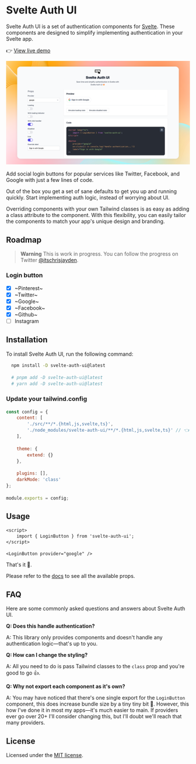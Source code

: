 # Svelte Auth UI

Svelte Auth UI is a set of authentication components for [Svelte](https://svelte.dev/). These components are designed to simplify implementing authentication in your Svelte app.

👉 [View live demo](https://svelte-auth-ui.vercel.app/)

![hero](https://github.com/multiplehats/svelte-auth-ui/raw/main/static/og.webp)

Add social login buttons for popular services like Twitter, Facebook, and Google with just a few lines of code.

Out of the box you get a set of sane defaults to get you up and running quickly. Start implementing auth logic, instead of worrying about UI.

Overriding components with your own Tailwind classes is as easy as adding a class attribute to the component. With this flexibility, you can easily tailor the components to match your app's unique design and branding.

## Roadmap

> **Warning**
> This is work in progress. You can follow the progress on Twitter [@itschrisjayden](https://twitter.com/itschrisjayden).

### Login button

- [x] ~Pinterest~
- [x] ~Twitter~
- [x] ~Google~
- [x] ~Facebook~
- [x] ~Github~
- [ ] Instagram

## Installation

To install Svelte Auth UI, run the following command:

```bash
  npm install -D svelte-auth-ui@latest

  # pnpm add -D svelte-auth-ui@latest
  # yarn add -D svelte-auth-ui@latest
```

### Update your tailwind.config

```js
const config = {
	content: [
		'./src/**/*.{html,js,svelte,ts}',
		'./node_modules/svelte-auth-ui/**/*.{html,js,svelte,ts}' // 👈 Add this line
	],

	theme: {
		extend: {}
	},

	plugins: [],
	darkMode: 'class'
};

module.exports = config;
```

## Usage

```svelte
<script>
	import { LoginButton } from 'svelte-auth-ui';
</script>

<LoginButton provider="google" />
```

That's it 🚀.

Please refer to the [docs](svelte-auth-ui.vercel.app) to see all the available props.

## FAQ
Here are some commonly asked questions and answers about Svelte Auth UI.


**Q: Does this handle authentication?**

A: This library only provides components and doesn't handle any authentication logic—that's up to you.

**Q: How can I change the styling?**

A: All you need to do is pass Tailwind classes to the `class` prop and you're good to go 👍.

**Q: Why not export each component as it's own?**

A: You may have noticed that there's one single export for the `LoginButton` component, this does increase bundle size by a tiny tiny bit 🤏. However, this how I've done it in most my apps—it's much easier to main. If providers ever go over 20+ I'll consider changing this, but I'll doubt we'll reach that many providers.

## License

Licensed under the [MIT license](https://github.com/shadcn/ui/blob/main/LICENSE.md).
